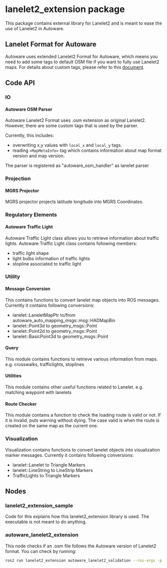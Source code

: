 # lanelet2_extension package

This package contains external library for Lanelet2 and is meant to ease the use of Lanelet2 in Autoware.

## Lanelet Format for Autoware

Autoware uses extended Lanelet2 Format for Autoware, which means you need to add some tags to default OSM file if you want to fully use Lanelet2 maps. For details about custom tags, please refer to this [document](./docs/lanelet2_format_extension.md).

## Code API

### IO

#### Autoware OSM Parser

Autoware Lanelet2 Format uses .osm extension as original Lanelet2.
However, there are some custom tags that is used by the parser.

Currently, this includes:

- overwriting x,y values with `local_x` and `local_y` tags.
- reading `<MapMetaInfo>` tag which contains information about map format version and map version.

The parser is registered as "autoware_osm_handler" as lanelet parser

### Projection

#### MGRS Projector

MGRS projector projects latitude longitude into MGRS Coordinates.

### Regulatory Elements

#### Autoware Traffic Light

Autoware Traffic Light class allows you to retrieve information about traffic lights.
Autoware Traffic Light class contains following members:

- traffic light shape
- light bulbs information of traffic lights
- stopline associated to traffic light

### Utility

#### Message Conversion

This contains functions to convert lanelet map objects into ROS messages.
Currently it contains following conversions:

- lanelet::LaneletMapPtr to/from autoware_auto_mapping_msgs::msg::HADMapBin
- lanelet::Point3d to geometry_msgs::Point
- lanelet::Point2d to geometry_msgs::Point
- lanelet::BasicPoint3d to geometry_msgs::Point

#### Query

This module contains functions to retrieve various information from maps.
e.g. crosswalks, trafficlights, stoplines

#### Utilities

This module contains other useful functions related to Lanelet.
e.g. matching waypoint with lanelets

#### Route Checker

This module contains a function to check the loading route is valid or not.
If it is invalid, puts warning without dying.
The case valid is when the route is created on the same map as the current one.

### Visualization

Visualization contains functions to convert lanelet objects into visualization marker messages.
Currently it contains following conversions:

- lanelet::Lanelet to Triangle Markers
- lanelet::LineString to LineStrip Markers
- TrafficLights to Triangle Markers

## Nodes

### lanelet2_extension_sample

Code for this explains how this lanelet2_extension library is used.
The executable is not meant to do anything.

### autoware_lanelet2_extension

This node checks if an .osm file follows the Autoware version of Lanelet2 format.
You can check by running:

```sh
ros2 run lanelet2_extension autoware_lanelet2_validation --ros-args -p map_file:=<path/to/map.osm>
```
